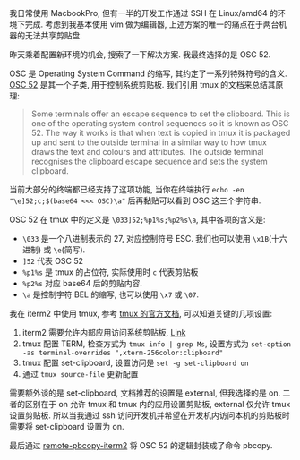 我日常使用 MacbookPro, 但有一半的开发工作通过 SSH 在 Linux/amd64 的环境下完成.
考虑到我基本使用 vim 做为编辑器, 上述方案的唯一的痛点在于两台机器的无法共享剪贴盘.

昨天乘着配置新环境的机会, 搜索了一下解决方案. 我最终选择的是 OSC 52.

OSC 是 Operating System Command 的缩写, 其约定了一系列特殊符号的含义.
[OSC 52](https://www.reddit.com/r/vim/comments/k1ydpn/a_guide_on_how_to_copy_text_from_anywhere/)
是其一个子类, 用于控制系统剪贴板. 我们引用 tmux 的文档来总结其原理:

> Some terminals offer an escape sequence to set the clipboard. This is one of the operating system control sequences so it is known as OSC 52.
> The way it works is that when text is copied in tmux it is packaged up and sent to the outside terminal in a similar way to how tmux draws the text and colours and attributes. The outside terminal recognises the clipboard escape sequence and sets the system clipboard.

当前大部分的终端都已经支持了这项功能,
当你在终端执行 `echo -en "\e]52;c;$(base64 <<< OSC)\a"` 后再黏贴可以看到 OSC 这三个字符串.

OSC 52 在 tmux 中的定义是 `\033]52;%p1%s;%p2%s\a`, 其中各项的含义是:
- `\033` 是一个八进制表示的 27, 对应控制符号 ESC. 我们也可以使用 `\x1B`(十六进制) 或 `\e`(简写). 
- `]52` 代表 OSC 52
- `%p1%s` 是 tmux 的占位符, 实际使用时 `c` 代表剪贴板
- `%p2%s` 对应 base64 后的剪贴内容.
- `\a` 是控制字符 BEL 的缩写, 也可以使用 `\x7` 或 `\07`.

我在 iterm2 中使用 tmux, 参考 [tmux 的官方文档](https://github.com/tmux/tmux/wiki/Clipboard), 可以知道关键的几项设置:
1. iterm2 需要允许内部应用访问系统剪贴板, [Link](https://github.com/tmux/tmux/wiki/Clipboard#terminal-support---iterm2)
2. tmux 配置 TERM, 检查方式为 `tmux info | grep Ms`, 设置方式为 `set-option -as terminal-overrides ",xterm-256color:clipboard"`
3. tmux 配置 set-clipboard, 设置访问是 `set -g set-clipboard on`
4. 通过 `tmux source-file` 更新配置

需要额外谈的是 set-clipboard, 文档推荐的设置是 external, 但我选择的是 on.
二者的区别在于 on 允许 tmux 和 tmux 内的应用设置剪贴板, external 仅允许 tmux 设置剪贴板.
所以当我通过 ssh 访问开发机并希望在开发机内访问本机的剪贴板时需要将 set-clipboard 设置为 on.

最后通过 [remote-pbcopy-iterm2](https://github.com/skaji/remote-pbcopy-iterm2/tree/master) 将 OSC 52 的逻辑封装成了命令 pbcopy.
